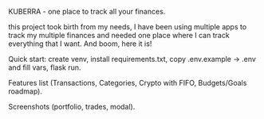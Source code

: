 KUBERRA - one place to track all your finances.

this project took birth from my needs, I have been using multiple apps to track my multiple finances and needed one place where I can track everything that I want. And boom, here it is!


Quick start: create venv, install requirements.txt, copy .env.example → .env and fill vars, flask run.

Features list (Transactions, Categories, Crypto with FIFO, Budgets/Goals roadmap).

Screenshots (portfolio, trades, modal).